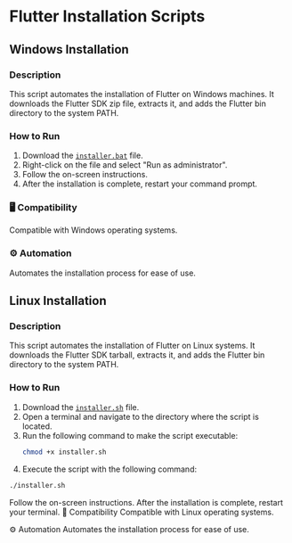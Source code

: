 # Flutter Installation Scripts

## Windows Installation

### Description
This script automates the installation of Flutter on Windows machines. It downloads the Flutter SDK zip file, extracts it, and adds the Flutter bin directory to the system PATH.

### How to Run
1. Download the [`installer.bat`](installer.bat) file.
2. Right-click on the file and select "Run as administrator".
3. Follow the on-screen instructions.
4. After the installation is complete, restart your command prompt.

### 🖥️ Compatibility
Compatible with Windows operating systems.
### ⚙️ Automation
Automates the installation process for ease of use.

## Linux Installation

### Description
This script automates the installation of Flutter on Linux systems. It downloads the Flutter SDK tarball, extracts it, and adds the Flutter bin directory to the system PATH.

### How to Run
1. Download the [`installer.sh`](installer.sh) file.
2. Open a terminal and navigate to the directory where the script is located.
3. Run the following command to make the script executable:
   ```bash
   chmod +x installer.sh
   ```
4. Execute the script with the following command:
```bash
./installer.sh
```
Follow the on-screen instructions.
After the installation is complete, restart your terminal.
🐧 Compatibility
Compatible with Linux operating systems.

⚙️ Automation
Automates the installation process for ease of use.
